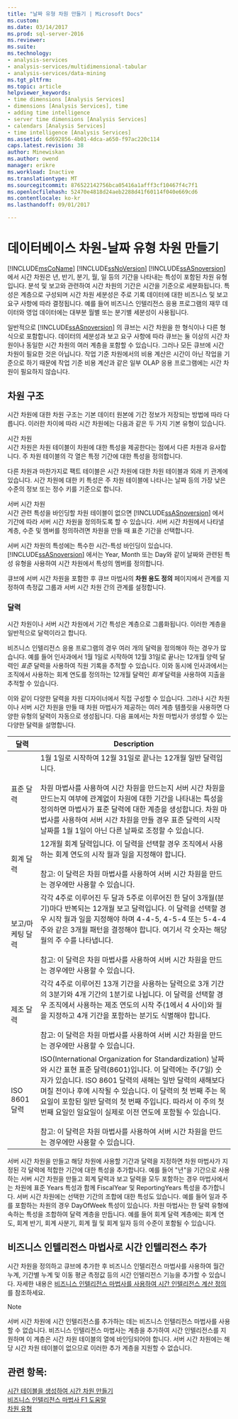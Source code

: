 ```yaml
---
title: "날짜 유형 차원 만들기 | Microsoft Docs"
ms.custom: 
ms.date: 03/14/2017
ms.prod: sql-server-2016
ms.reviewer: 
ms.suite: 
ms.technology:
- analysis-services
- analysis-services/multidimensional-tabular
- analysis-services/data-mining
ms.tgt_pltfrm: 
ms.topic: article
helpviewer_keywords:
- time dimensions [Analysis Services]
- dimensions [Analysis Services], time
- adding time intelligence
- server time dimensions [Analysis Services]
- calendars [Analysis Services]
- time intelligence [Analysis Services]
ms.assetid: 6d692856-4b01-4dca-a650-f97ac220c114
caps.latest.revision: 38
author: Minewiskan
ms.author: owend
manager: erikre
ms.workload: Inactive
ms.translationtype: MT
ms.sourcegitcommit: 876522142756bca05416a1afff3cf10467f4c7f1
ms.openlocfilehash: 52470e4818d24aeb2288d41f60114f040e669cd6
ms.contentlocale: ko-kr
ms.lasthandoff: 09/01/2017

---
```

# <a name="database-dimensions---create-a-date-type-dimension"></a>데이터베이스 차원-날짜 유형 차원 만들기
  [!INCLUDE[msCoName](../../includes/msconame-md.md)] [!INCLUDE[ssNoVersion](../../includes/ssnoversion-md.md)] [!INCLUDE[ssASnoversion](../../includes/ssasnoversion-md.md)]에서 시간 차원은 년, 반기, 분기, 월, 일 등의 기간을 나타내는 특성이 포함된 차원 유형입니다. 분석 및 보고와 관련하여 시간 차원의 기간은 시간을 기준으로 세분화됩니다. 특성은 계층으로 구성되며 시간 차원 세분성은 주로 기록 데이터에 대한 비즈니스 및 보고 요구 사항에 따라 결정됩니다. 예를 들어 비즈니스 인텔리전스 응용 프로그램의 재무 데이터와 영업 데이터에는 대부분 월별 또는 분기별 세분성이 사용됩니다.  
  
 일반적으로 [!INCLUDE[ssASnoversion](../../includes/ssasnoversion-md.md)] 의 큐브는 시간 차원을 한 형식이나 다른 형식으로 포함합니다. 데이터의 세분성과 보고 요구 사항에 따라 큐브는 둘 이상의 시간 차원이나 동일한 시간 차원의 여러 계층을 포함할 수 있습니다. 그러나 모든 큐브에 시간 차원이 필요한 것은 아닙니다. 작업 기준 차원에서의 비용 계산은 시간이 아닌 작업을 기준으로 하기 때문에 작업 기준 비용 계산과 같은 일부 OLAP 응용 프로그램에는 시간 차원이 필요하지 않습니다.  
  
## <a name="dimension-structure"></a>차원 구조  
 시간 차원에 대한 차원 구조는 기본 데이터 원본에 기간 정보가 저장되는 방법에 따라 다릅니다. 이러한 차이에 따라 시간 차원에는 다음과 같은 두 가지 기본 유형이 있습니다.  
  
 시간 차원  
 시간 차원은 차원 테이블이 차원에 대한 특성을 제공한다는 점에서 다른 차원과 유사합니다. 주 차원 테이블의 각 열은 특정 기간에 대한 특성을 정의합니다.  
  
 다른 차원과 마찬가지로 팩트 테이블은 시간 차원에 대한 차원 테이블과 외래 키 관계에 있습니다. 시간 차원에 대한 키 특성은 주 차원 테이블에 나타나는 날짜 등의 가장 낮은 수준의 정보 또는 정수 키를 기준으로 합니다.  
  
 서버 시간 차원  
 시간 관련 특성을 바인딩할 차원 테이블이 없으면 [!INCLUDE[ssASnoversion](../../includes/ssasnoversion-md.md)] 에서 기간에 따라 서버 시간 차원을 정의하도록 할 수 있습니다. 서버 시간 차원에서 나타낼 계층, 수준 및 멤버를 정의하려면 차원을 만들 때 표준 기간을 선택합니다.  
  
 서버 시간 차원의 특성에는 특수한 시간-특성 바인딩이 있습니다. [!INCLUDE[ssASnoversion](../../includes/ssasnoversion-md.md)] 에서는 Year, Month 또는 Day와 같이 날짜와 관련된 특성 유형을 사용하여 시간 차원에서 특성의 멤버를 정의합니다.  
  
 큐브에 서버 시간 차원을 포함한 후 큐브 마법사의 **차원 용도 정의** 페이지에서 관계를 지정하여 측정값 그룹과 서버 시간 차원 간의 관계를 설정합니다.  
  
### <a name="calendars"></a>달력  
 시간 차원이나 서버 시간 차원에서 기간 특성은 계층으로 그룹화됩니다. 이러한 계층을 일반적으로 달력이라고 합니다.  
  
 비즈니스 인텔리전스 응용 프로그램의 경우 여러 개의 달력을 정의해야 하는 경우가 많습니다. 예를 들어 인사과에서 1월 1일로 시작하여 12월 31일로 끝나는 12개월 양력 달력인 *표준* 달력을 사용하여 직원 기록을 추적할 수 있습니다. 이와 동시에 인사과에서는 조직에서 사용하는 회계 연도를 정의하는 12개월 달력인 *회계* 달력을 사용하여 지출을 추적할 수 있습니다.  
  
 이와 같이 다양한 달력을 차원 디자이너에서 직접 구성할 수 있습니다. 그러나 시간 차원이나 서버 시간 차원을 만들 때 차원 마법사가 제공하는 여러 계층 템플릿을 사용하면 다양한 유형의 달력이 자동으로 생성됩니다. 다음 표에서는 차원 마법사가 생성할 수 있는 다양한 달력을 설명합니다.  
  
|달력|Description|  
|--------------|-----------------|  
|표준 달력|1월 1일로 시작하여 12월 31일로 끝나는 12개월 일반 달력입니다.<br /><br /> 차원 마법사를 사용하여 시간 차원을 만드는지 서버 시간 차원을 만드는지 여부에 관계없이 차원에 대한 기간을 나타내는 특성을 정의하면 마법사가 표준 달력에 대한 계층을 생성합니다. 차원 마법사를 사용하여 서버 시간 차원을 만들 경우 표준 달력의 시작 날짜를 1월 1일이 아닌 다른 날짜로 조정할 수 있습니다.|  
|회계 달력|12개월 회계 달력입니다. 이 달력을 선택할 경우 조직에서 사용하는 회계 연도의 시작 월과 일을 지정해야 합니다.<br /><br /> 참고: 이 달력은 차원 마법사를 사용하여 서버 시간 차원을 만드는 경우에만 사용할 수 있습니다.|  
|보고/마케팅 달력|각각 4주로 이루어진 두 달과 5주로 이루어진 한 달이 3개월(분기)마다 반복되는 12개월 보고 달력입니다. 이 달력을 선택할 경우 시작 월과 일을 지정해야 하며 4-4-5, 4-5-4 또는 5-4-4주와 같은 3개월 패턴을 결정해야 합니다. 여기서 각 숫자는 해당 월의 주 수를 나타냅니다.<br /><br /> 참고: 이 달력은 차원 마법사를 사용하여 서버 시간 차원을 만드는 경우에만 사용할 수 있습니다.|  
|제조 달력|각각 4주로 이루어진 13개 기간을 사용하는 달력으로 3개 기간의 3분기와 4개 기간의 1분기로 나뉩니다. 이 달력을 선택할 경우 조직에서 사용하는 제조 연도의 시작 주(1에서 4 사이)와 월을 지정하고 4개 기간을 포함하는 분기도 식별해야 합니다.<br /><br /> 참고: 이 달력은 차원 마법사를 사용하여 서버 시간 차원을 만드는 경우에만 사용할 수 있습니다.|  
|ISO 8601 달력|ISO(International Organization for Standardization) 날짜와 시간 표현 표준 달력(8601)입니다. 이 달력에는 주(7일) 숫자가 있습니다. ISO 8601 달력의 새해는 일반 달력의 새해보다 며칠 전이나 후에 시작될 수 있습니다. 이 달력의 첫 번째 주는 목요일이 포함된 일반 달력의 첫 번째 주입니다. 따라서 이 주의 첫 번째 요일인 일요일이 실제로 이전 연도에 포함될 수 있습니다.<br /><br /> 참고: 이 달력은 차원 마법사를 사용하여 서버 시간 차원을 만드는 경우에만 사용할 수 있습니다.|  
  
 서버 시간 차원을 만들고 해당 차원에 사용할 기간과 달력을 지정하면 차원 마법사가 지정된 각 달력에 적합한 기간에 대한 특성을 추가합니다. 예를 들어 "년"을 기간으로 사용하는 서버 시간 차원을 만들고 회계 달력과 보고 달력을 모두 포함하는 경우 마법사에서는 차원에 표준 Years 특성과 함께 FiscalYear 및 ReportingYears 특성을 추가합니다. 서버 시간 차원에는 선택한 기간의 조합에 대한 특성도 있습니다. 예를 들어 일과 주를 포함하는 차원의 경우 DayOfWeek 특성이 있습니다. 차원 마법사는 한 달력 유형에 속하는 특성을 조합하여 달력 계층을 만듭니다. 예를 들어 회계 달력 계층에는 회계 연도, 회계 반기, 회계 사분기, 회계 월 및 회계 일자 등의 수준이 포함될 수 있습니다.  
  
## <a name="adding-time-intelligence-with-the-business-intelligence-wizard"></a>비즈니스 인텔리전스 마법사로 시간 인텔리전스 추가  
 시간 차원을 정의하고 큐브에 추가한 후 비즈니스 인텔리전스 마법사를 사용하여 월간 누계, 기간별 누계 및 이동 평균 측정값 등의 시간 인텔리전스 기능을 추가할 수 있습니다. 자세한 내용은 [비즈니스 인텔리전스 마법사를 사용하여 시간 인텔리전스 계산 정의](../../analysis-services/multidimensional-models/define-time-intelligence-calculations-using-the-business-intelligence-wizard.md)를 참조하세요.  
  
> [!NOTE]  
>  서버 시간 차원에 시간 인텔리전스를 추가하는 데는 비즈니스 인텔리전스 마법사를 사용할 수 없습니다. 비즈니스 인텔리전스 마법사는 계층을 추가하여 시간 인텔리전스를 지원하며 이 계층은 시간 차원 테이블의 열에 바인딩되어야 합니다. 서버 시간 차원에는 해당 시간 차원 테이블이 없으므로 이러한 추가 계층을 지원할 수 없습니다.  
  
## <a name="see-also"></a>관련 항목:  
 [시간 테이블을 생성하여 시간 차원 만들기](../../analysis-services/multidimensional-models/create-a-time-dimension-by-generating-a-time-table.md)   
 [비즈니스 인텔리전스 마법사 F1 도움말](http://msdn.microsoft.com/library/155ac80c-63ae-47aa-9e86-9396e3d920eb)   
 [차원 유형](../../analysis-services/multidimensional-models-olap-logical-dimension-objects/database-dimension-properties-types.md)  
  
  

